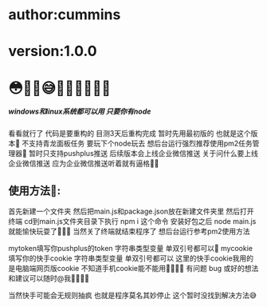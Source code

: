 # author:cummins
# version:1.0.0
# 😳🤗🤔😅🥰🥵🤨🧐🥥🍉

##### windows和linux系统都可以用 只要你有node

看看就行了 代码是要重构的 目测3天后重构完成 暂时先用最初版的 也就是这个版本🥰
不支持青龙面板任务 要玩下个node玩去 想后台运行强烈推荐使用pm2任务管理器🥰
暂时只支持pushplus推送 后续版本会上线企业微信推送 关于问什么要上线企业微信推送 应为企业微信推送听着就有逼格🥰🥵

## 使用方法🤔:
首先新建一个文件夹 然后把main.js和package.json放在新建文件夹里
然后打开终端 cd到main.js文件夹目录下执行 npm i 这个命令
安装好包之后 node main.js就能愉快玩耍了🥰🥰🥰
当然关了终端就结束程序了 想后台运行参考pm2使用方法

mytoken填写你pushplus的token 字符串类型变量 单双引号都可以🥰
mycookie填写你的快手cookie 字符串类型变量 单双引号都可以
这里的快手cookie我用的是电脑端网页版cookie 不知道手机cookie能不能用🤗🤗🤗🍉
有问题 bug 或好的想法和建议可以随时@我🥰🥰🥰🥵

当然快手可能会无规则抽疯 也就是程序莫名其妙停止 这个暂时没找到解决方法😅